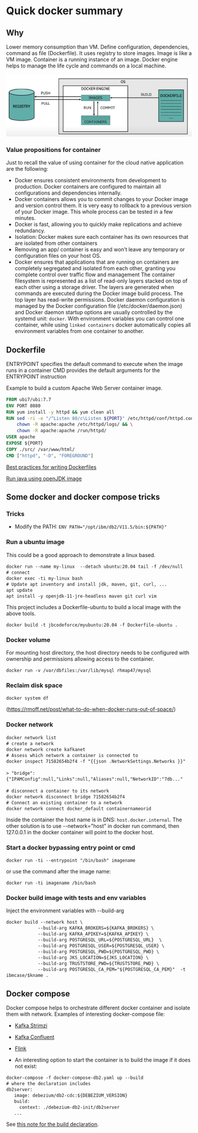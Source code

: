 # Quick docker summary

## Why

Lower memory consumption than VM. Define configuration, dependencies, command as file (Dockerfile). It uses registry to store images. Image is like a VM image. Container is a running instance of an image. Docker engine helps to manage the life cycle and commands on a local machine.

![](./images/docker.png)

### Value propositions for container

Just to recall the value of using container for the cloud native application are the following:

* Docker ensures consistent environments from development to production. Docker containers are configured to maintain all configurations and dependencies internally.
* Docker containers allows you to commit changes to your Docker image and version control them. It is very easy to rollback to a previous version of your Docker image. This whole process can be tested in a few minutes.
* Docker is fast, allowing you to quickly make replications and achieve redundancy.
* Isolation: Docker makes sure each container has its own resources that are isolated from other containers
* Removing an app/ container is easy and won’t leave any temporary or configuration files on your host OS.
* Docker ensures that applications that are running on containers are completely segregated and isolated from each other, granting you complete control over traffic flow and management
The container filesystem is represented as a list of read-only layers stacked on top of each other using a storage driver. The layers are generated when commands are executed during the Docker image build process. The top layer has read-write permissions.
Docker daemon configuration is managed by the Docker configuration file (/etc/docker/daemon.json) and Docker daemon startup options are usually controlled by the systemd unit: `docker`.
With environment variables you can control one container, while using `linked containers` docker automatically copies all environment variables from one container to another.

## Dockerfile

ENTRYPOINT specifies the default command to execute when the image runs in a container
CMD provides the default arguments for the ENTRYPOINT instruction

Example to build a custom Apache Web Server container image.

```dockerfile
FROM ubi7/ubi:7.7
ENV PORT 8080
RUN yum install -y httpd && yum clean all
RUN sed -ri -e "/^Listen 80/c\Listen ${PORT}" /etc/httpd/conf/httpd.conf && \
    chown -R apache:apache /etc/httpd/logs/ && \
    chown -R apache:apache /run/httpd/
USER apache
EXPOSE ${PORT}
COPY ./src/ /var/www/html/
CMD ["httpd", "-D", "FOREGROUND"]
```

[Best practices for writing Dockerfiles](https://docs.docker.com/develop/develop-images/dockerfile_best-practices/)

[Run java using openJDK image](https://hub.docker.com/_/openjdk)


## Some docker and docker compose tricks

### Tricks

* Modify the PATH:  `ENV PATH="/opt/ibm/db2/V11.5/bin:${PATH}"`

### Run a ubuntu image

This could be a good approach to demonstrate a linux based.

```shell
docker run --name my-linux  --detach ubuntu:20.04 tail -f /dev/null
# connect
docker exec -ti my-linux bash
# Update apt inventory and install jdk, maven, git, curl, ... 
apt update
apt install -y openjdk-11-jre-headless maven git curl vim
```

This project includes a Dockerfile-ubuntu to build a local image with the above tools.

```shell
docker build -t jbcodeforce/myubuntu:20.04 -f Dockerfile-ubuntu .
```

### Docker volume

For mounting host directory, the host directory needs to be configured with ownership and permissions allowing access to the container.

```shell
docker run -v /var/dbfiles:/var/lib/mysql rhmap47/mysql
```

### Reclaim disk space

```shell
docker system df
```

(https://rmoff.net/post/what-to-do-when-docker-runs-out-of-space/)

### Docker network

```shell
docker network list
# create a network
docker network create kafkanet
# Assess which network a container is connected to
docker inspect 71582654b2f4 -f "{{json .NetworkSettings.Networks }}"

> "bridge":{"IPAMConfig":null,"Links":null,"Aliases":null,"NetworkID":"7db..."

# disconnect a container to its network
docker network disconnect bridge 71582654b2f4
# Connect an existing container to a network
docker network connect docker_default containernameorid
```

Inside the container the host name is in DNS: `host.docker.internal`. The other solution is to use --network="host" in docker run command, then 127.0.0.1 in the docker container will point to the docker host.

### Start a docker bypassing entry point or cmd

```shell
docker run -ti --entrypoint "/bin/bash" imagename
```

or use the command after the image name:

```shell
docker run -ti imagename /bin/bash 
```

### Docker build image with tests and env variables

Inject the environment variables with --build-arg

```shell
docker build --network host \
            --build-arg KAFKA_BROKERS=${KAFKA_BROKERS} \
            --build-arg KAFKA_APIKEY=${KAFKA_APIKEY} \
            --build-arg POSTGRESQL_URL=${POSTGRESQL_URL}  \
            --build-arg POSTGRESQL_USER=${POSTGRESQL_USER} \
            --build-arg POSTGRESQL_PWD=${POSTGRESQL_PWD} \
            --build-arg JKS_LOCATION=${JKS_LOCATION} \
            --build-arg TRUSTSTORE_PWD=${TRUSTSTORE_PWD} \
            --build-arg POSTGRESQL_CA_PEM="${POSTGRESQL_CA_PEM}"  -t ibmcase/$kname .

```

## Docker compose

Docker compose helps to orchestrate different docker container and isolate them with network. Examples of interesting docker-compose file:

* [Kafka Strimzi](https://github.com/jbcodeforce/kafka-studies/blob/master/docker-compose.yml)
* [Kafka Confluent]()
* [Flink]()

* An interesting option to start the container is to build the image if it does not exist:

 ```shell
 docker-compose -f docker-compose-db2.yaml up --build
# where the declaration includes
db2server:
    image: debezium/db2-cdc:${DEBEZIUM_VERSION}
    build:
      context: ./debezium-db2-init/db2server
    ...
 ```

 See [this note for the build declaration](https://docs.docker.com/compose/compose-file/#build).
